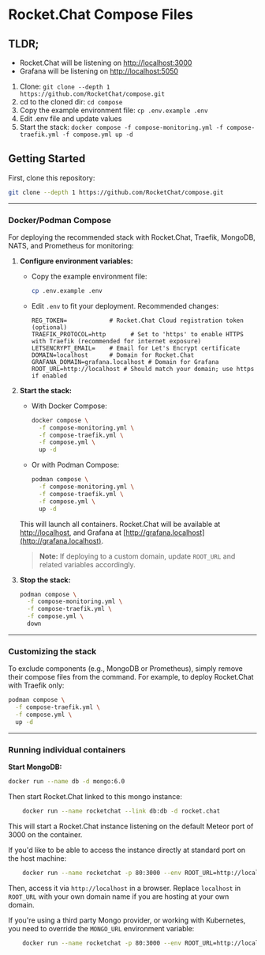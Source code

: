 
# Rocket.Chat Compose Files

## TLDR;

- Rocket.Chat will be listening on [http://localhost:3000](http://localhost:3000)
- Grafana will be listening on [http://localhost:5050](http://localhost:5050)

1. Clone: `git clone --depth 1 https://github.com/RocketChat/compose.git`
2. cd to the cloned dir: `cd compose`
3. Copy the example environment file: `cp .env.example .env`
4. Edit .env file and update values
5. Start the stack: `docker compose -f compose-monitoring.yml -f compose-traefik.yml -f compose.yml up -d`

## Getting Started

First, clone this repository:

```bash
git clone --depth 1 https://github.com/RocketChat/compose.git
```

---


### Docker/Podman Compose


For deploying the recommended stack with Rocket.Chat, Traefik, MongoDB, NATS, and Prometheus for monitoring:

1. **Configure environment variables:**
   - Copy the example environment file:
     ```bash
     cp .env.example .env
     ```
   - Edit `.env` to fit your deployment. Recommended changes:
     ```env
     REG_TOKEN=            # Rocket.Chat Cloud registration token (optional)
     TRAEFIK_PROTOCOL=http       # Set to 'https' to enable HTTPS with Traefik (recommended for internet exposure)
     LETSENCRYPT_EMAIL=    # Email for Let's Encrypt certificate
     DOMAIN=localhost      # Domain for Rocket.Chat
     GRAFANA_DOMAIN=grafana.localhost # Domain for Grafana
     ROOT_URL=http://localhost # Should match your domain; use https if enabled
     ```

2. **Start the stack:**
   - With Docker Compose:
     ```bash
     docker compose \
       -f compose-monitoring.yml \
       -f compose-traefik.yml \
       -f compose.yml \
       up -d
     ```
   - Or with Podman Compose:
     ```bash
     podman compose \
       -f compose-monitoring.yml \
       -f compose-traefik.yml \
       -f compose.yml \
       up -d
     ```

   This will launch all containers. Rocket.Chat will be available at [http://localhost](http://localhost), and Grafana at [http://grafana.localhost](http://grafana.localhost).
   > **Note:** If deploying to a custom domain, update `ROOT_URL` and related variables accordingly.

3. **Stop the stack:**
   ```bash
   podman compose \
     -f compose-monitoring.yml \
     -f compose-traefik.yml \
     -f compose.yml \
     down
   ```

---

### Customizing the stack

To exclude components (e.g., MongoDB or Prometheus), simply remove their compose files from the command. For example, to deploy Rocket.Chat with Traefik only:

```bash
podman compose \
  -f compose-traefik.yml \
  -f compose.yml \
  up -d
```

---

### Running individual containers

**Start MongoDB:**
```bash
docker run --name db -d mongo:6.0
```

Then start Rocket.Chat linked to this mongo instance:
```sh
    docker run --name rocketchat --link db:db -d rocket.chat
```
This will start a Rocket.Chat instance listening on the default Meteor port of 3000 on the container.

If you'd like to be able to access the instance directly at standard port on the host machine:

```sh
    docker run --name rocketchat -p 80:3000 --env ROOT_URL=http://localhost --link db:db -d rocket.chat
```

Then, access it via `http://localhost` in a browser.  Replace `localhost` in `ROOT_URL` with your own domain name if you are hosting at your own domain.

If you're using a third party Mongo provider, or working with Kubernetes, you need to override the `MONGO_URL` environment variable:
```sh
    docker run --name rocketchat -p 80:3000 --env ROOT_URL=http://localhost --env MONGO_URL=mongodb://mymongourl/mydb -d rocket.chat
```
